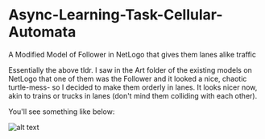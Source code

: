 # Async-Learning-Task-Cellular-Automata
A Modified Model of Follower in NetLogo that gives them lanes alike traffic

Essentially the above tldr. I saw in the Art folder of the existing models on NetLogo that one of them was the Follower and it looked a nice, chaotic turtle-mess- so I decided to make them orderly in lanes. It looks nicer now, akin to trains or trucks in lanes (don't mind them colliding with each other). 

You'll see something like below:

![alt text](https://i.kickstarter.com/assets/044/334/622/3e428cd74bcd44032218dc8953db4dae_original.jpg?anim=false&fit=cover&gravity=auto&height=873&origin=ugc&q=92&v=1710349455&width=1552&sig=Pd5yFczVmELK35tmmLuoL66t7oKEWEA4yczOZFWK0jg%3D "Placeholder")
